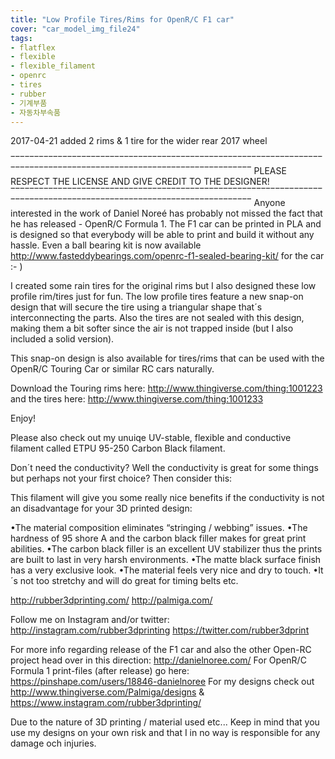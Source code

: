 ```yaml
---
title: "Low Profile Tires/Rims for OpenR/C F1 car"
cover: "car_model_img_file24"
tags:
- flatflex
- flexible
- flexible_filament
- openrc
- tires
- rubber
- 기계부품
- 자동차부속품
---
```

2017-04-21 added 2 rims & 1 tire for the wider rear 2017 wheel

‾‾‾‾‾‾‾‾‾‾‾‾‾‾‾‾‾‾‾‾‾‾‾‾‾‾‾‾‾‾‾‾‾‾‾‾‾‾‾‾‾‾‾‾‾‾‾‾‾‾‾‾‾‾‾‾‾‾‾‾‾‾‾‾‾‾‾‾‾‾‾‾‾‾‾‾‾‾‾‾‾‾‾‾‾‾‾‾‾‾‾‾‾‾‾‾‾‾‾‾‾‾‾‾‾‾‾‾‾‾‾‾‾‾‾‾‾
PLEASE RESPECT THE LICENSE AND GIVE CREDIT TO THE DESIGNER!
‾‾‾‾‾‾‾‾‾‾‾‾‾‾‾‾‾‾‾‾‾‾‾‾‾‾‾‾‾‾‾‾‾‾‾‾‾‾‾‾‾‾‾‾‾‾‾‾‾‾‾‾‾‾‾‾‾‾‾‾‾‾‾‾‾‾‾‾‾‾‾‾‾‾‾‾‾‾‾‾‾‾‾‾‾‾‾‾‾‾‾‾‾‾‾‾‾‾‾‾‾‾‾‾‾‾‾‾‾‾‾‾‾‾‾‾‾
Anyone interested in the work of Daniel Noreé has probably not missed the fact that he has released - OpenR/C Formula 1. The F1 car can be printed in PLA and is designed so that everybody will be able to print and build it without any hassle. Even a ball bearing kit is now available http://www.fasteddybearings.com/openrc-f1-sealed-bearing-kit/ for the car :- )

I created some rain tires for the original rims but I also designed these low profile rim/tires just for fun. The low profile tires feature a new snap-on design that will secure the tire using a triangular shape that´s interconnecting the parts. Also the tires are not sealed with this design, making them a bit softer since the air is not trapped inside (but I also included a solid version).

This snap-on design is also available for tires/rims that can be used with the OpenR/C Touring Car or similar RC cars naturally.

Download the Touring rims here: http://www.thingiverse.com/thing:1001223 and the tires here: http://www.thingiverse.com/thing:1001233

Enjoy!

Please also check out my unuiqe UV-stable, flexible and conductive filament called ETPU 95-250 Carbon Black filament.

Don´t need the conductivity? Well the conductivity is great for some things but perhaps not your first choice? Then consider this:

This filament will give you some really nice benefits if the conductivity is not an disadvantage for your 3D printed design:

•The material composition eliminates “stringing / webbing” issues.
•The hardness of 95 shore A and the carbon black filler makes for great print abilities.
•The carbon black filler is an excellent UV stabilizer thus the prints are built to last in very harsh environments.
•The matte black surface finish has a very exclusive look.
•The material feels very nice and dry to touch.
•It´s not too stretchy and will do great for timing belts etc.

http://rubber3dprinting.com/
http://palmiga.com/

Follow me on Instagram and/or twitter:
http://instagram.com/rubber3dprinting
https://twitter.com/rubber3dprint

For more info regarding release of the F1 car and also the other Open-RC project head over in this direction: http://danielnoree.com/
For OpenR/C Formula 1 print-files (after release) go here: https://pinshape.com/users/18846-danielnoree
For my designs check out http://www.thingiverse.com/Palmiga/designs & https://www.instagram.com/rubber3dprinting/

Due to the nature of 3D printing / material used etc... Keep in mind that you use my designs on your own risk and that I in no way is responsible for any damage och injuries.
